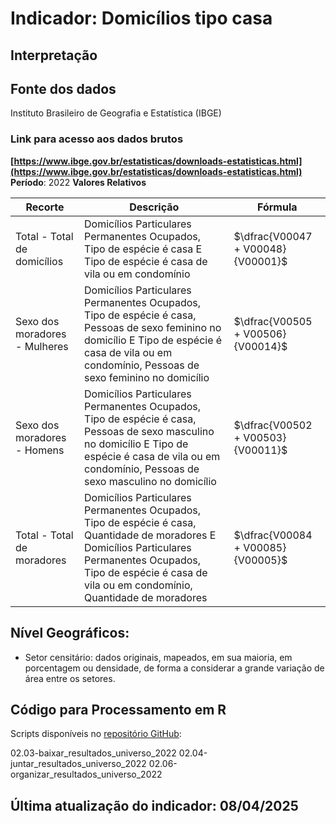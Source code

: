 # Indicador: Domicílios tipo casa

## Interpretação


## Fonte dos dados
Instituto Brasileiro de Geografia e Estatística (IBGE)

### Link para acesso aos dados brutos
**[https://www.ibge.gov.br/estatisticas/downloads-estatisticas.html](https://www.ibge.gov.br/estatisticas/downloads-estatisticas.html)**
**Período**: 2022
**Valores Relativos**

|Recorte|Descrição  |Fórmula
|--|--|--|
|Total - Total de domicílios|Domicílios Particulares Permanentes Ocupados, Tipo de espécie é casa E Tipo de espécie é casa de vila ou em condomínio|$\dfrac{V00047 + V00048}{V00001}$|
|Sexo dos moradores - Mulheres|Domicílios Particulares Permanentes Ocupados, Tipo de espécie é casa, Pessoas de sexo feminino no domicílio E Tipo de espécie é casa de vila ou em condomínio, Pessoas de sexo feminino no domicílio|$\dfrac{V00505 + V00506}{V00014}$|
|Sexo dos moradores - Homens|Domicílios Particulares Permanentes Ocupados, Tipo de espécie é casa, Pessoas de sexo masculino no domicílio E Tipo de espécie é casa de vila ou em condomínio, Pessoas de sexo masculino no domicílio|$\dfrac{V00502 + V00503}{V00011}$|
|Total - Total de moradores|Domicílios Particulares Permanentes Ocupados, Tipo de espécie é casa, Quantidade de moradores E Domicílios Particulares Permanentes Ocupados, Tipo de espécie é casa de vila ou em condomínio, Quantidade de moradores|$\dfrac{V00084 + V00085}{V00005}$|


## Nível Geográficos:

 - Setor censitário: dados originais, mapeados, em sua maioria, em porcentagem ou densidade, de forma a considerar a grande variação de área entre os setores.

## Código para Processamento em R
Scripts disponíveis no [repositório GitHub](https://github.com/cem-usp/georedus):

02.03-baixar_resultados_universo_2022
02.04-juntar_resultados_universo_2022
02.06-organizar_resultados_universo_2022

## Última atualização do indicador: 08/04/2025
